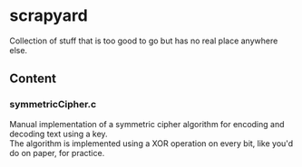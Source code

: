 # scrapyard
Collection of stuff that is too good to go but has no real place anywhere else.

## Content
### symmetricCipher.c
Manual implementation of a symmetric cipher algorithm for encoding and decoding text using a key.  
The algorithm is implemented using a XOR operation on every bit, like you'd do on paper, for practice.
